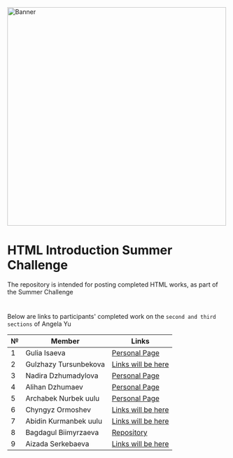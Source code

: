 <!--![Banner](https://user-images.githubusercontent.com/88536646/130289142-2d58d6b3-3927-43a0-afe8-d0f91e6ccc39.png)-->
<img src="https://user-images.githubusercontent.com/88536646/130289142-2d58d6b3-3927-43a0-afe8-d0f91e6ccc39.png" alt="Banner" width="500">

# HTML Introduction Summer Challenge 

The repository is intended for posting completed HTML works, as part of the Summer Challenge

#

Below are links to participants' completed work on the `second and third sections` of Angela Yu

№ | **Member** | **Links**
| ------------ | ------------ | -------------
1 | Gulia Isaeva | [Personal Page](https://guliaisaeva.github.io/Summer-Challenge-My-PersonalPage-Html/)
2 | Gulzhazy Tursunbekova | [Links will be here](http://example.net/)
3 | Nadira Dzhumadylova | [Personal Page](https://nadiradzhumadylova.github.io/Nadira-Personal-Site/index.html) 
4 | Alihan Dzhumaev | [Personal Page](https://alihandzhumaev.github.io/Alihan-Personal-Site/index.html)
5 | Archabek Nurbek uulu | [Personal Page](https://archabek07.github.io/Summer_Challenge--Personal_Page--Section_2-3/)
6 | Chyngyz Ormoshev | [Links will be here](http://example.net/)
7 | Abidin Kurmanbek uulu | [Links will be here](http://example.net/)
8 | Bagdagul Biimyrzaeva | [Repository](https://github.com/Bagdagul/My_summerChallenge-PersonalPage)
9 | Aizada Serkebaeva | [Links will be here](http://example.net/)













